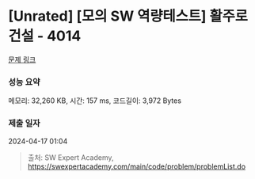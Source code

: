 # [Unrated] [모의 SW 역량테스트] 활주로 건설 - 4014 

[문제 링크](https://swexpertacademy.com/main/code/problem/problemDetail.do?contestProbId=AWIeW7FakkUDFAVH) 

### 성능 요약

메모리: 32,260 KB, 시간: 157 ms, 코드길이: 3,972 Bytes

### 제출 일자

2024-04-17 01:04



> 출처: SW Expert Academy, https://swexpertacademy.com/main/code/problem/problemList.do